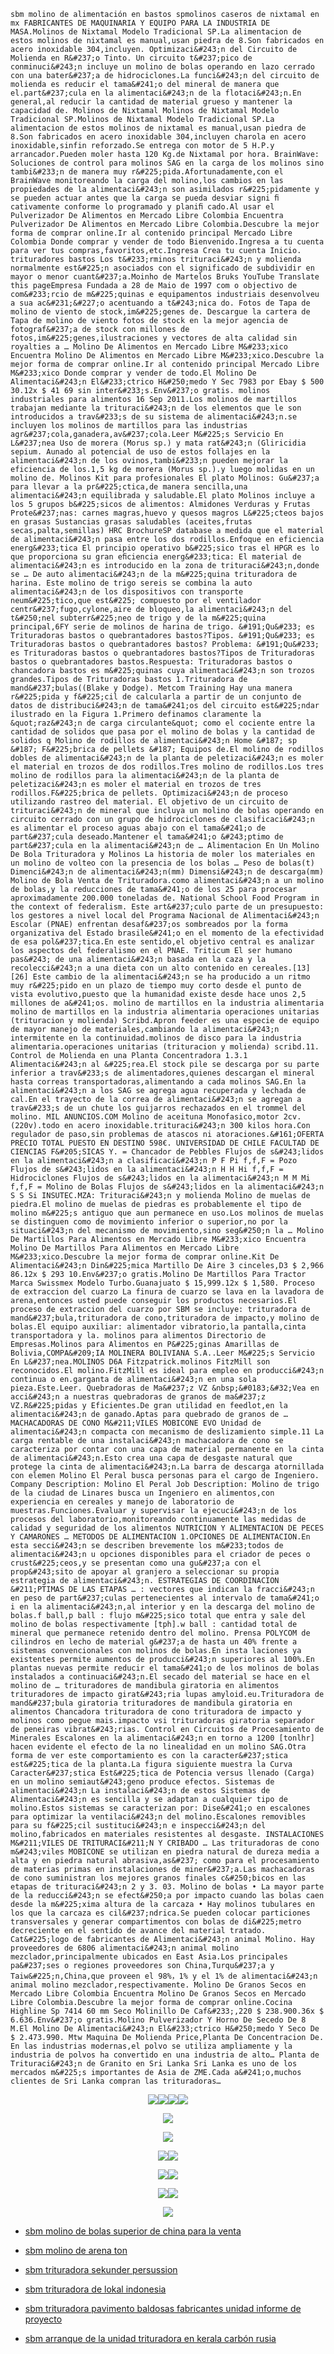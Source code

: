
```
sbm molino de alimentación en bastos spmolinos caseros de nixtamal en mx FABRICANTES DE MAQUINARIA Y EQUIPO PARA LA INDUSTRIA DE MASA.Molinos de Nixtamal Modelo Tradicional SP.La alimentacion de estos molinos de nixtamal es manual,usan piedra de 8.Son fabricados en acero inoxidable 304,incluyen. Optimizaci&#243;n del Circuito de Molienda en R&#237;o Tinto. Un circuito t&#237;pico de conminuci&#243;n incluye un molino de bolas operando en lazo cerrado con una bater&#237;a de hidrociclones.La funci&#243;n del circuito de molienda es reducir el tama&#241;o del mineral de manera que el.part&#237;cula en la alimentaci&#243;n de la flotaci&#243;n.En general,al reducir la cantidad de material grueso y mantener la capacidad de. Molinos de Nixtamal Molinos de Nixtamal Modelo Tradicional SP.Molinos de Nixtamal Modelo Tradicional SP.La alimentacion de estos molinos de nixtamal es manual,usan piedra de 8.Son fabricados en acero inoxidable 304,incluyen charola en acero inoxidable,sinfin reforzado.Se entrega con motor de 5 H.P.y arrancador.Pueden moler hasta 120 Kg.de Nixtamal por hora. BrainWave: Soluciones de control para molinos SAG en la carga de los molinos sino tambi&#233;n de manera muy r&#225;pida.Afortunadamente,con el BrainWave monitoreando la carga del molino,los cambios en las propiedades de la alimentaci&#243;n son asimilados r&#225;pidamente y se pueden actuar antes que la carga se pueda desviar signi ﬁ cativamente conforme lo programado y planiﬁ cado.Al usar el Pulverizador De Alimentos en Mercado Libre Colombia Encuentra Pulverizador De Alimentos en Mercado Libre Colombia.Descubre la mejor forma de comprar online.Ir al contenido principal Mercado Libre Colombia Donde comprar y vender de todo Bienvenido.Ingresa a tu cuenta para ver tus compras,favoritos,etc.Ingresa Crea tu cuenta Inicio. trituradores bastos Los t&#233;rminos trituraci&#243;n y molienda normalmente est&#225;n asociados con el significado de subdividir en mayor o menor cuant&#237;a.Moinho de Martelos Bruks YouTube Translate this pageEmpresa Fundada a 28 de Maio de 1997 com o objectivo de com&#233;rcio de m&#225;quinas e equipamentos industriais desenvolveu a sua ac&#231;&#227;o acentuando a t&#243;nica do. Fotos de Tapa de molino de viento de stock,im&#225;genes de. Descargue la cartera de Tapa de molino de viento fotos de stock en la mejor agencia de fotograf&#237;a de stock con millones de fotos,im&#225;genes,ilustraciones y vectores de alta calidad sin royalties a … Molino De Alimentos en Mercado Libre M&#233;xico Encuentra Molino De Alimentos en Mercado Libre M&#233;xico.Descubre la mejor forma de comprar online.Ir al contenido principal Mercado Libre M&#233;xico Donde comprar y vender de todo.El Molino De Alimentaci&#243;n El&#233;ctrico H&#250;medo Y Sec 7983 por Ebay $ 500 30.12x $ 41 69 sin inter&#233;s.Env&#237;o gratis. molinos industriales para alimentos 16 Sep 2011.Los molinos de martillos trabajan mediante la trituraci&#243;n de los elementos que le son introducidos a trav&#233;s de su sistema de alimentaci&#243;n.se incluyen los molinos de martillos para las industrias agr&#237;cola,ganadera,av&#237;cola.Leer M&#225;s Servicio En L&#237;nea Uso de morera (Morus sp.) y mata rat&#243;n (Gliricidia sepium. Aunado al potencial de uso de estos follajes en la alimentaci&#243;n de los ovinos,tambi&#233;n pueden mejorar la eficiencia de los.1,5 kg de morera (Morus sp.).y luego molidas en un molino de. Molinos Kit para profesionales El plato Molinos: Gu&#237;a para llevar a la pr&#225;ctica,de manera sencilla,una alimentaci&#243;n equilibrada y saludable.El plato Molinos incluye a los 5 grupos b&#225;sicos de alimentos: Almidones Verduras y Frutas Prote&#237;nas: carnes magras,huevo y quesos magros L&#225;cteos bajos en grasas Sustancias grasas saludables (aceites,frutas secas,palta,semillas) HRC BrochureSP database a medida que el material de alimentaci&#243;n pasa entre los dos rodillos.Enfoque en eficiencia energ&#233;tica El principio operativo b&#225;sico tras el HPGR es lo que proporciona su gran eﬁciencia energ&#233;tica: El material de alimentaci&#243;n es introducido en la zona de trituraci&#243;n,donde se … De auto alimentaci&#243;n de la m&#225;quina trituradora de harina. Este molino de trigo sereis se combina la auto alimentaci&#243;n de los dispositivos con transporte neum&#225;tico,que est&#225; compuesto por el ventilador centr&#237;fugo,cylone,aire de bloqueo,la alimentaci&#243;n del t&#250;nel subterr&#225;neo de trigo y de la m&#225;quina principal,6FY serie de molinos de harina de trigo. &#191;Qu&#233; es Trituradoras bastos o quebrantadores bastos?Tipos. &#191;Qu&#233; es Trituradoras bastos o quebrantadores bastos? Problema: &#191;Qu&#233; es Trituradoras bastos o quebrantadores bastos?Tipos de Trituradoras bastos o quebrantadores bastos.Respuesta: Trituradoras bastos o chancadora bastos es m&#225;quinas cuya alimentaci&#243;n son trozos grandes.Tipos de Trituradoras bastos 1.Trituradora de mand&#237;bulas((Blake y Dodge). Metcom Training Hay una manera r&#225;pida y f&#225;cil de calcularla a partir de un conjunto de datos de distribuci&#243;n de tama&#241;os del circuito est&#225;ndar ilustrado en la Figura 1.Primero definamos claramente la &quot;raz&#243;n de carga circulante&quot; como el cociente entre la cantidad de solidos que pasa por el molino de bolas y la cantidad de solidos q Molino de rodillos de alimentaci&#243;n Home &#187; sp &#187; F&#225;brica de pellets &#187; Equipos de.El molino de rodillos dobles de alimentaci&#243;n de la planta de peletizaci&#243;n es moler el material en trozos de dos rodillos.Tres molino de rodillos.Los tres molino de rodillos para la alimentaci&#243;n de la planta de peletizaci&#243;n es moler el material en trozos de tres rodillos.F&#225;brica de pellets. Optimizaci&#243;n de proceso utilizando rastreo del material. El objetivo de un circuito de trituraci&#243;n de mineral que incluya un molino de bolas operando en circuito cerrado con un grupo de hidrociclones de clasificaci&#243;n es alimentar el proceso aguas abajo con el tama&#241;o de part&#237;cula deseado.Mantener el tama&#241;o &#243;ptimo de part&#237;cula en la alimentaci&#243;n de … Alimentacion En Un Molino De Bola Trituradora y Molinos La historia de moler los materiales en un molino de volteo con la presencia de los bolas … Peso de bolas(t) Dimenci&#243;n de alimentaci&#243;n(mm) Dimensi&#243;n de descarga(mm) Molino de Bola Venta de Trituradora.como alimentaci&#243;n a un molino de bolas,y la reducciones de tama&#241;o de los 25 para procesar aproximadamente 200.000 toneladas de. National School Food Program in the context of federalism. Este art&#237;culo parte de un presupuesto: los gestores a nivel local del Programa Nacional de Alimentaci&#243;n Escolar (PNAE) enfrentan desaf&#237;os sombreados por la forma organizativa del Estado brasile&#241;o en el momento de la efectividad de esa pol&#237;tica.En este sentido,el objetivo central es analizar los aspectos del federalismo en el PNAE. Triticum El ser humano pas&#243; de una alimentaci&#243;n basada en la caza y la recolecci&#243;n a una dieta con un alto contenido en cereales.[13] [26] Este cambio de la alimentaci&#243;n se ha producido a un ritmo muy r&#225;pido en un plazo de tiempo muy corto desde el punto de vista evolutivo,puesto que la humanidad existe desde hace unos 2,5 millones de a&#241;os. molino de martillos en la industria alimentaria molino de martillos en la industria alimentaria operaciones unitarias (trituracion y molienda) Scribd.Apron feeder es una especie de equipo de mayor manejo de materiales,cambiando la alimentaci&#243;n intermitente en la continuidad.molinos de disco para la industria alimentaria.operaciones unitarias (trituracion y molienda) scribd.11. Control de Molienda en una Planta Concentradora 1.3.1 Alimentaci&#243;n al &#225;rea.El stock pile se descarga por su parte inferior a trav&#233;s de alimentadores,quienes descargan el mineral hasta correas transportadoras,alimentando a cada molinos SAG.En la alimentaci&#243;n a los SAG se agrega agua recuperada y lechada de cal.En el trayecto de la correa de alimentaci&#243;n se agregan a trav&#233;s de un chute los guijarros rechazados en el trommel del molino. MIL ANUNCIOS.COM Molino de aceituna Monofasico,motor 2cv.(220v).todo en acero inoxidable.trituraci&#243;n 300 kilos hora.Con regulador de paso,sin problemas de atascos ni atoraciones.&#161;OFERTA PRECIO TOTAL PUESTO EN DESTINO 598€. UNIVERSIDAD DE CHILE FACULTAD DE CIENCIAS F&#205;SICAS Y. = Chancador de Pebbles Flujos de s&#243;lidos en la alimentaci&#243;n a clasificaci&#243;n P F Pi f,f,F = Pozo Flujos de s&#243;lidos en la alimentaci&#243;n H H Hi f,f,F = Hidrociclones Flujos de s&#243;lidos en la alimentaci&#243;n M M Mi f,f,F = Molino de Bolas Flujos de s&#243;lidos en la alimentaci&#243;n S S Si INSUTEC.MZA: Trituraci&#243;n y molienda Molino de muelas de piedra.El molino de muelas de piedras es probablemente el tipo de molino m&#225;s antiguo que aun permanece en uso.Los molinos de muelas se distinguen como de movimiento inferior o superior,no por la situaci&#243;n del mecanismo de movimiento,sino seg&#250;n la … Molino De Martillos Para Alimentos en Mercado Libre M&#233;xico Encuentra Molino De Martillos Para Alimentos en Mercado Libre M&#233;xico.Descubre la mejor forma de comprar online.Kit De Alimentaci&#243;n Din&#225;mica Martillo De Aire 3 cinceles,D3 $ 2,966 86.12x $ 293 10.Env&#237;o gratis.Molino De Martillos Para Tractor Marca Swissmex Modelo Turbo.Guanajuato $ 15,999.12x $ 1,580. Proceso de extraccion del cuarzo La finura de cuarzo se lava en la lavadora de arena,entonces usted puede conseguir los productos necesarios.El proceso de extraccion del cuarzo por SBM se incluye: trituradora de mand&#237;bula,trituradora de cono,trituradora de impacto,y molino de bolas.El equipo auxiliar: alimentador vibratorio,la pantalla,cinta transportadora y la. molinos para alimentos Directorio de Empresas.Molinos para Alimentos en P&#225;ginas Amarillas de Bolivia,COMPA&#209;IA MOLINERA BOLIVIANA S.A..Leer M&#225;s Servicio En L&#237;nea.MOLINOS D6A Fitzpatrick.molinos FitzMill son reconocidos.El molino.FitzMill es ideal para empleo en producci&#243;n continua o en.garganta de alimentaci&#243;n en una sola pieza.Este.Leer. Quebradoras de Ma&#237;z VZ &nbsp;&#0183;&#32;Vea en acci&#243;n a nuestras quebradoras de granos de ma&#237;z VZ.R&#225;pidas y Eficientes.De gran utilidad en feedlot,en la alimentaci&#243;n de ganado.Aptas para quebrado de granos de … MACHACADORAS DE CONO M&#211;VILES MOBICONE EVO Unidad de alimentaci&#243;n compacta con mecanismo de deslizamiento simple.11 La carga rentable de una instalaci&#243;n machacadora de cono se caracteriza por contar con una capa de material permanente en la cinta de alimentaci&#243;n.Esto crea una capa de desgaste natural que protege la cinta de alimentaci&#243;n.La barra de descarga atornillada con elemen Molino El Peral busca personas para el cargo de Ingeniero. Company Description: Molino El Peral Job Description: Molino de trigo de la ciudad de Linares busca un Ingeniero en alimentos,con experiencia en cereales y manejo de laboratorio de muestras.Funciones.Evaluar y supervisar la ejecuci&#243;n de los procesos del laboratorio,monitoreando continuamente las medidas de calidad y seguridad de los alimentos NUTRICION Y ALIMENTACION DE PECES Y CAMARONES … METODOS DE ALIMENTACION 1.OPCIONES DE ALIMENTACION.En esta secci&#243;n se describen brevemente los m&#233;todos de alimentaci&#243;n u opciones disponibles para el criador de peces o crust&#225;ceos,y se presentan como una gu&#237;a con el prop&#243;sito de apoyar al granjero a seleccionar su propia estrategia de alimentaci&#243;n. ESTRATEGIAS DE COORDINACION &#211;PTIMAS DE LAS ETAPAS … : vectores que indican la fracci&#243;n en peso de part&#237;culas pertenecientes al intervalo de tama&#241;o i en la alimentaci&#243;n,al interior y en la descarga del molino de bolas.f ball,p ball : flujo m&#225;sico total que entra y sale del molino de bolas respectivamente [tph].w ball : cantidad total de mineral que permanece retenido dentro del molino. Prensa POLYCOM de cilindros en lecho de material g&#237;a de hasta un 40% frente a sistemas convencionales con molinos de bolas.En insta laciones ya existentes permite aumentos de producci&#243;n superiores al 100%.En plantas nuevas permite reducir el tama&#241;o de los molinos de bolas instalados a continuaci&#243;n.El secado del material se hace en el molino de … trituradores de mandibula giratoria en alimentos trituradores de impacto girat&#243;ria lupas amyloid.eu.Trituradora de mand&#237;bula giratoria trituradores de mandibula giratoria en alimentos Chancadora trituradora de cono trituradora de impacto y molinos como pegue mais.impacto vsi trituradoras giratoria separador de peneiras vibrat&#243;rias. Control en Circuitos de Procesamiento de Minerales Escalones en la alimentaci&#243;n en torno a 1200 [tonlhr] hacen evidente el efecto de la no linealidad en un molino SAG.Otra forma de ver este comportamiento es con la caracter&#237;stica est&#225;tica de la planta.La figura siguiente muestra la Curva Caracter&#237;stica Est&#225;tica de Potencia versus llenado (Carga) en un molino semiaut&#243;geno produce efectos. Sistemas de alimentaci&#243;n La instalaci&#243;n de estos Sistemas de Alimentaci&#243;n es sencilla y se adaptan a cualquier tipo de molino.Estos sistemas se caracterizan por: Dise&#241;o en escalones para optimizar la ventilaci&#243;n del molino.Escalones removibles para su f&#225;cil sustituci&#243;n e inspecci&#243;n del molino,fabricados en materiales resistentes al desgaste. INSTALACIONES M&#211;VILES DE TRITURACI&#211;N Y CRIBADO … Las trituradoras de cono m&#243;viles MOBICONE se utilizan en piedra natural de dureza media a alta y en piedra natural abrasiva,as&#237; como para el procesamiento de materias primas en instalaciones de miner&#237;a.Las machacadoras de cono suministran los mejores granos finales c&#250;bicos en las etapas de trituraci&#243;n 2 y 3. 03. Molino de bolas • La mayor parte de la reducci&#243;n se efect&#250;a por impacto cuando las bolas caen desde la m&#225;xima altura de la carcaza • Hay molinos tubulares en los que la carcaza es cil&#237;ndrica.Se pueden colocar particiones transversales y generar compartimentos con bolas de di&#225;metro decreciente en el sentido de avance del material tratado. Cat&#225;logo de fabricantes de Alimentaci&#243;n animal Molino. Hay proveedores de 6806 alimentaci&#243;n animal molino mezclador,principalmente ubicados en East Asia.Los principales pa&#237;ses o regiones proveedores son China,Turqu&#237;a y Taiw&#225;n,China,que proveen el 98%，1% y el 1% de alimentaci&#243;n animal molino mezclador,respectivamente. Molino De Granos Secos en Mercado Libre Colombia Encuentra Molino De Granos Secos en Mercado Libre Colombia.Descubre la mejor forma de comprar online.Cocina Highline Sp 7414 60 mm Seco Molinillo De Caf&#233;,220 $ 238.900.36x $ 6.636.Env&#237;o gratis.Molino Pulverizador Y Horno De Secedo De 8 M.El Molino De Alimentaci&#243;n El&#233;ctrico H&#250;medo Y Seco De $ 2.473.990. Mtw Maquina De Molienda Price,Planta De Concentracion De. En las industrias modernas,el polvo se utiliza ampliamente y la industria de polvos ha convertido en una industria de alto… Planta de Trituraci&#243;n de Granito en Sri Lanka Sri Lanka es uno de los mercados m&#225;s importantes de Asia de ZME.Cada a&#241;o,muchos clientes de Sri Lanka compran las trituradoras… 
```

<div align="center">

<a href="https://es-mill.shibang-china.com/github&k=sbm+molino+de+alimentaci%C3%B3n+en+bastos+sp"><img src="https://static.shibang-china.com/es/mill/index.jpg"></a><a href="https://es-mill.shibang-china.com/materials.htmlgithub&k=sbm+molino+de+alimentaci%C3%B3n+en+bastos+sp"><img src="https://static.shibang-china.com/es/mill/materials.jpg"></a><a href="https://es-mill.shibang-china.com/about.htmlgithub&k=sbm+molino+de+alimentaci%C3%B3n+en+bastos+sp"><img src="https://static.shibang-china.com/es/mill/about.jpg"></a><a href="https://es-mill.shibang-china.com/contact.htmlgithub&k=sbm+molino+de+alimentaci%C3%B3n+en+bastos+sp"><img src="https://static.shibang-china.com/es/mill/contact.jpg"></a>

<a href="https://es-mill.shibang-china.com/github&k=sbm+molino+de+alimentaci%C3%B3n+en+bastos+sp"><img src="https://static.shibang-china.com/es/mill/banner.jpg"></a>

<a href="https://swt.shibang-china.com/github&k=sbm+molino+de+alimentaci%C3%B3n+en+bastos+sp"><img src="https://static.shibang-china.com/es/mill/chat.jpg"></a>

<a href="https://es-mill.shibang-china.com/products/vertical-roller-mill.htmlgithub&k=sbm+molino+de+alimentaci%C3%B3n+en+bastos+sp"><img src="https://static.shibang-china.com/es/mill/vertical.jpg"></a><a href="https://es-mill.shibang-china.com/products/raymond-mill.htmlgithub&k=sbm+molino+de+alimentaci%C3%B3n+en+bastos+sp"><img src="https://static.shibang-china.com/es/mill/raymond.jpg"></a>

<a href="https://es-mill.shibang-china.com/products/ultrafine-grinding-mill.htmlgithub&k=sbm+molino+de+alimentaci%C3%B3n+en+bastos+sp"><img src="https://static.shibang-china.com/es/mill/ultrafine.jpg"></a><a href="https://es-mill.shibang-china.com/products/trapezium-grinding-mill.htmlgithub&k=sbm+molino+de+alimentaci%C3%B3n+en+bastos+sp"><img src="https://static.shibang-china.com/es/mill/trapezium.jpg"></a>

<a href="https://es-mill.shibang-china.com/products/ball-mill.htmlgithub&k=sbm+molino+de+alimentaci%C3%B3n+en+bastos+sp"><img src="https://static.shibang-china.com/es/mill/ball.jpg"></a><a href="https://es-mill.shibang-china.com/products/hammer-mill.htmlgithub&k=sbm+molino+de+alimentaci%C3%B3n+en+bastos+sp"><img src="https://static.shibang-china.com/es/mill/hammer.jpg"></a>

<a href="https://swt.shibang-china.com/github&k=sbm+molino+de+alimentaci%C3%B3n+en+bastos+sp"><img src="https://static.shibang-china.com/es/mill/case.jpg"></a>

</div>


* [sbm molino de bolas superior de china para la venta](sbm%20molino%20de%20bolas%20superior%20de%20china%20para%20la%20venta.md)

* [sbm molino de arena ton](sbm%20molino%20de%20arena%20ton.md)

* [sbm trituradora sekunder persussion](sbm%20trituradora%20sekunder%20persussion.md)

* [sbm trituradora de lokal indonesia](sbm%20trituradora%20de%20lokal%20indonesia.md)

* [sbm trituradora pavimento baldosas fabricantes unidad informe de proyecto](sbm%20trituradora%20pavimento%20baldosas%20fabricantes%20unidad%20informe%20de%20proyecto.md)

* [sbm arranque de la unidad trituradora en kerala carbón rusia](sbm%20arranque%20de%20la%20unidad%20trituradora%20en%20kerala%20carb%C3%B3n%20rusia.md)